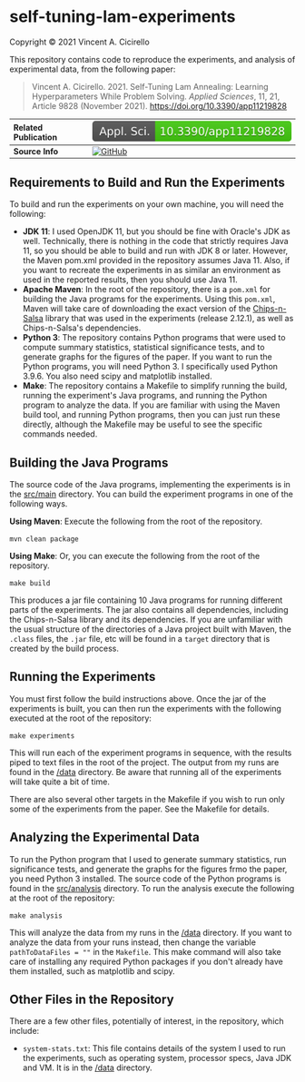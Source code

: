 # self-tuning-lam-experiments

Copyright &copy; 2021 Vincent A. Cicirello

This repository contains code to reproduce the experiments, and analysis of 
experimental data, from the following paper:

> Vincent A. Cicirello. 2021. Self-Tuning Lam Annealing: Learning Hyperparameters While Problem Solving. *Applied Sciences*, 11, 21, Article 9828 (November 2021). https://doi.org/10.3390/app11219828 

| __Related Publication__ | [![DOI](doi.svg)](https://doi.org/10.3390/app11219828) |
| :--- | :--- |
| __Source Info__ | [![GitHub](https://img.shields.io/github/license/cicirello/self-tuning-lam-experiments)](LICENSE) |

## Requirements to Build and Run the Experiments

To build and run the experiments on your own machine, you will need the following:
* __JDK 11__: I used OpenJDK 11, but you should be fine with Oracle's 
  JDK as well. Technically, there is nothing in the code that strictly 
  requires Java 11, so you should be able to build and run with JDK 8 
  or later. However, the Maven pom.xml provided in the repository assumes 
  Java 11. Also, if you want to recreate the experiments in as similar an 
  environment as used in the reported results, then you should use Java 11.
* __Apache Maven__: In the root of the repository, there is a `pom.xml` 
  for building the Java programs for the experiments. Using this `pom.xml`, 
  Maven will take care of downloading the exact version of 
  the [Chips-n-Salsa](https://chips-n-salsa.cicirello.org/) library that was 
  used in the experiments (release 2.12.1), as well as Chips-n-Salsa's 
  dependencies. 
* __Python 3__: The repository contains Python programs that were used to 
  compute summary statistics, statistical significance tests, and to generate
  graphs for the figures of the paper. If you want to run the Python programs, 
  you will need Python 3. I specifically used Python 3.9.6. You also need scipy 
  and matplotlib installed.
* __Make__: The repository contains a Makefile to simplify running the build, 
  running the experiment's Java programs, and running the Python program to 
  analyze the data. If you are familiar with using the Maven build tool, 
  and running Python programs, then you can just run these directly, although 
  the Makefile may be useful to see the specific commands needed.

## Building the Java Programs

The source code of the Java programs, implementing the experiments
is in the [src/main](src/main) directory.  You can build the experiment 
programs in one of the following ways.

__Using Maven__: Execute the following from the root of the
repository.

```shell
mvn clean package
```

__Using Make__: Or, you can execute the following from the root
of the repository.

```shell
make build
```

This produces a jar file containing 10 Java programs for running 
different parts of the experiments. The jar also contains all
dependencies, including the Chips-n-Salsa library and its dependencies.
If you are unfamiliar with the usual structure of the directories of 
a Java project built with Maven, the `.class` files, the `.jar` file, 
etc will be found in a `target` directory that is created by the 
build process.

## Running the Experiments

You must first follow the build instructions above. Once the jar of the experiments
is built, you can then run the experiments with the following executed at the root
of the repository:

```shell
make experiments
```

This will run each of the experiment programs in sequence, 
with the results piped to text files in the root of the project. The 
output from my runs are found in the [/data](data) directory. Be aware that
running all of the experiments will take quite a bit of time.

There are also several other targets in the Makefile if you wish to 
run only some of the experiments from the paper. See the Makefile for
details.

## Analyzing the Experimental Data

To run the Python program that I used to generate summary statistics, run 
significance tests, and generate the graphs for the figures frmo the paper,
you need Python 3 installed. The source code of the Python programs is 
found in the [src/analysis](src/analysis) directory.  To run the analysis
execute the following at the root of the repository:

```shell
make analysis
```

This will analyze the data from my runs in the [/data](data) directory.
If you want to analyze the data from your runs instead, then change the variable
`pathToDataFiles = ""` in the `Makefile`. This make command will also take
care of installing any required Python packages if you don't already have them
installed, such as matplotlib and scipy.

## Other Files in the Repository

There are a few other files, potentially of interest, in the repository,
which include:
* `system-stats.txt`: This file contains details of the system I 
  used to run the experiments, such as operating system, processor 
  specs, Java JDK and VM. It is in the [/data](data) directory.
